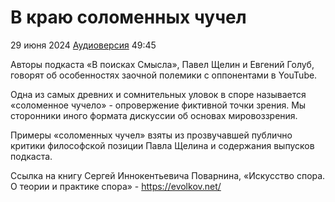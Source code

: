 # В краю соломенных чучел

29 июня 2024 [Аудиоверсия](https://www.youtube.com/watch?v=Od4vg2oQA8o) 49:45

Авторы подкаста «В поисках Смысла», Павел Щелин и Евгений Голуб, говорят об особенностях заочной полемики с оппонентами в YouTube. 

Одна из самых древних и сомнительных уловок в споре называется «соломенное чучело» - опровержение фиктивной точки зрения.
Мы сторонники иного формата дискуссии об основах мировоззрения. 

Примеры «соломенных чучел» взяты  из прозвучавшей публично критики философской позиции Павла Щелина и содержания выпусков подкаста.

Ссылка на книгу Сергей Иннокентьевича Поварнина, «Искусство спора. О теории и практике спора» - https://evolkov.net/
